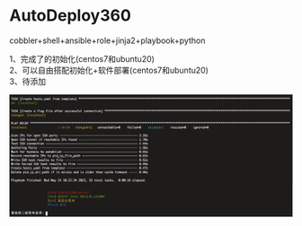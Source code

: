 # AutoDeploy360
cobbler+shell+ansible+role+jinja2+playbook+python

1、完成了的初始化(centos7和ubuntu20)  
2、可以自由搭配初始化+软件部署(centos7和ubuntu20)  
3、待添加  

![Alt text](./images/WechatIMG3601.png)
